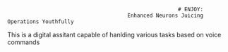                                                           # ENJOY: 
                                          Enhanced Neurons Juicing Operations Youthfully
This is a digital assitant capable of hanlding various tasks based on voice commands
